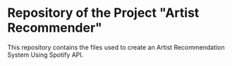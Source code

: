 # Repository of the Project "Artist Recommender"
This repository contains the files used to create an Artist Recommendation System Using Spotify API.





